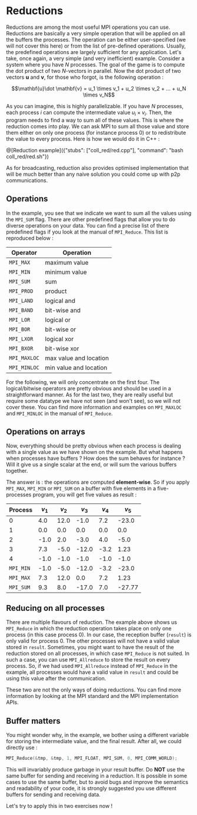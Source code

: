 # Reductions

Reductions are among the most useful MPI operations you can use. Reductions are basically a very simple operation that will be applied on all the buffers the processes. The operation can be either user-specified (we will not cover this here) or from the list of pre-defined operations. Usually, the predefined operations are largely sufficient for any application. Let's take, once again, a very simple (and very inefficient) example. Consider a system where you have $`N`$ processes. The goal of the game is to compute the dot product of two $`N`$-vectors in parallel. Now the dot product of two vectors $`\mathbf{u}`$ and $`\mathbf{v}`$, for those who forgot, is the following operation :

```math
\mathbf{u}\dot \mathbf{v} = u_1 \times v_1 + u_2 \times v_2 + ... + u_N \times v_N
```

As you can imagine, this is highly parallelizable. If you have $`N`$ processes, each process $`i`$ can compute the intermediate value $`u_i \times v_i`$. Then, the program needs to find a way to sum all of these values. This is where the reduction comes into play. We can ask MPI to sum all those value and store them either on only one process (for instance process 0) or to redistribute the value to every process. Here is how we would do it in C++ :

@[Reduction example]({"stubs": ["coll_red/red.cpp"], "command": "bash coll_red/red.sh"})

As for broadcasting, reduction also provides optimised implementation that will be much better than any naive solution you could come up with p2p communications.

## Operations

In the example, you see that we indicate we want to sum all the values using the `MPI_SUM` flag. There are other predefined flags that allow you to do diverse operations on your data. You can find a precise list of there predefined flags if you look at the manual of `MPI_Reduce`. This list is reproduced below :

Operator | Operation
---------|--------
`MPI_MAX` | maximum value
`MPI_MIN` | minimum value
`MPI_SUM` | sum
`MPI_PROD` | product
`MPI_LAND` | logical and
`MPI_BAND` | bit-wise and
`MPI_LOR` | logical or
`MPI_BOR` | bit-wise or
`MPI_LXOR` | logical xor
`MPI_BXOR` | bit-wise xor
`MPI_MAXLOC` | max value and location
`MPI_MINLOC` | min value and location

For the following, we will only concentrate on the first four. The logical/bitwise operators are pretty obvious and should be used in a straightforward manner. As for the last two, they are really useful but require some datatype we have not seen (and won't see), so we will not cover these. You can find more information and examples on `MPI_MAXLOC` and `MPI_MINLOC` in the manual of `MPI_Reduce`.

## Operations on arrays

Now, everything should be pretty obvious when each process is dealing with a single value as we have shown on the example. But what happens when processes have buffers ? How does the sum behaves for instance ? Will it give us a single scalar at the end, or will sum the various buffers together.

The answer is : the operations are computed **element-wise**. So if you apply `MPI_MAX`, `MPI_MIN` or `MPI_SUM` on a buffer with five elements in a five-processes program, you will get five values as result :

Process   | $`v_1`$ | $`v_2`$ | $`v_3`$ | $`v_4`$ | $`v_5`$ 
----------|---------|---------|---------|---------|--------
0         | 4.0     | 12.0    | -1.0    | 7.2     | -23.0
1         | 0.0     | 0.0     | 0.0     | 0.0     | 0.0
2         | -1.0    | 2.0     | -3.0    | 4.0     | -5.0
3         | 7.3     | -5.0    | -12.0   | -3.2    | 1.23
4         | -1.0    | -1.0    | -1.0    | -1.0    | -1.0
`MPI_MIN` | -1.0    | -5.0    | -12.0   | -3.2    | -23.0
`MPI_MAX` | 7.3     | 12.0    | 0.0     | 7.2     | 1.23
`MPI_SUM` | 9.3     | 8.0     | -17.0   | 7.0     | -27.77

## Reducing on all processes

There are multiple flavours of reduction. The example above shows us `MPI_Reduce` in which the reduction operation takes place on only one process (in this case process 0). In our case, the reception buffer (`result`) is only valid for process 0. The other processes will not have a valid value stored in `result`. Sometimes, you might want to have the result of the reduction stored on all processes, in which case `MPI_Reduce` is not suited. In such a case, you can use `MPI_Allreduce` to store the result on every process. So, if we had used `MPI_Allreduce` instead of `MPI_Reduce` in the example, all processes would have a valid value in `result` and could be using this value after the communication.

These two are not the only ways of doing reductions. You can find more information by looking at the MPI standard and the MPI implementation APIs.

## Buffer matters

You might wonder why, in the example, we bother using a different variable for storing the intermediate value, and the final result. After all, we could directly use :

```cpp
MPI_Reduce(&tmp, &tmp, 1, MPI_FLOAT, MPI_SUM, 0, MPI_COMM_WORLD);
```

This will invariably produce garbage in your result buffer. Do **NOT** use the same buffer for sending and receiving in a reduction. It is possible in some cases to use the same buffer, but to avoid bugs and improve the semantics and readability of your code, it is strongly suggested you use different buffers for sending and receiving data.

Let's try to apply this in two exercises now !